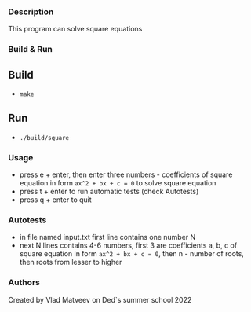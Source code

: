 ### Description
This program can solve square equations

### Build & Run
## Build
- `make`
## Run
- `./build/square`

### Usage
- press e + enter, then enter three numbers - coefficients of square equation in form `ax^2 + bx + c = 0` to solve square equation
- press t + enter to run automatic tests (check Autotests)
- press q + enter to quit

### Autotests
- in file named input.txt first line contains one number N
- next N lines contains 4-6 numbers, first 3 are coefficients a, b, c of square equation in form `ax^2 + bx + c = 0`, then n - number of roots, then roots from lesser to higher

### Authors
Created by Vlad Matveev on Ded`s summer school 2022
